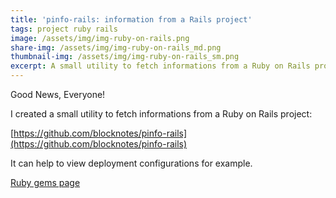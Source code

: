 ```yaml
---
title: 'pinfo-rails: information from a Rails project'
tags: project ruby rails
image: /assets/img/img-ruby-on-rails.png
share-img: /assets/img/img-ruby-on-rails_md.png
thumbnail-img: /assets/img/img-ruby-on-rails_sm.png
excerpt: A small utility to fetch informations from a Ruby on Rails project
---
```


Good News, Everyone!

I created a small utility to fetch informations from a Ruby on Rails project:

[https://github.com/blocknotes/pinfo-rails](https://github.com/blocknotes/pinfo-rails)

It can help to view deployment configurations for example.

[Ruby gems page](https://rubygems.org/gems/pinfo-rails)
